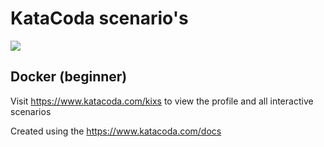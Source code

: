 # KataCoda scenario's

[![](http://shields.katacoda.com/katacoda/stefanvangastel/count.svg)](https://www.katacoda.com/stefanvangastel "Get your profile on Katacoda.com")

## Docker (beginner)

Visit https://www.katacoda.com/kixs to view the profile and all interactive scenarios

Created using the https://www.katacoda.com/docs

